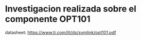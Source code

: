 # Investigacion realizada sobre el componente OPT101
datasheet: https://www.ti.com/lit/ds/symlink/opt101.pdf
